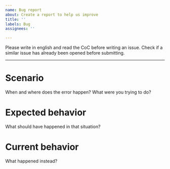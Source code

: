 ```yaml
---
name: Bug report
about: Create a report to help us improve
title: ''
labels: Bug
assignees: ''

---
```


Please write in english and read the CoC before writing an issue.
Check if a similar issue has already been opened before submitting.

--- 

# Scenario
When and where does the error happen? What were you trying to do?

# Expected behavior
What should have happened in that situation?

# Current behavior
What happened instead?
